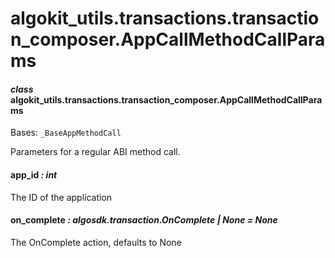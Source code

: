 # algokit_utils.transactions.transaction_composer.AppCallMethodCallParams

#### *class* algokit_utils.transactions.transaction_composer.AppCallMethodCallParams

Bases: `_BaseAppMethodCall`

Parameters for a regular ABI method call.

#### app_id *: int*

The ID of the application

#### on_complete *: algosdk.transaction.OnComplete | None* *= None*

The OnComplete action, defaults to None

